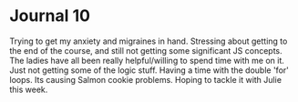 # Journal 10
Trying to get my anxiety and migraines in hand. Stressing about getting to the end of the course, and still not getting some 
significant JS concepts. The ladies have all been really helpful/willing to spend time with me on it. Just not getting some of 
the logic stuff. Having a time with the double 'for' loops. Its causing Salmon cookie problems. Hoping to tackle it with Julie
this week. 
